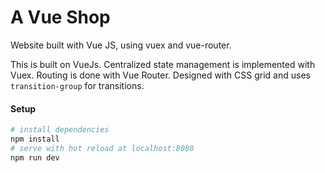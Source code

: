 # A Vue Shop

Website built with Vue JS, using vuex and vue-router.

This is built on VueJs. Centralized state management is implemented with Vuex. Routing is done with Vue Router.
Designed with CSS grid and uses `transition-group` for transitions.

#### Setup

``` bash
# install dependencies
npm install
# serve with hot reload at localhost:8080
npm run dev
```
